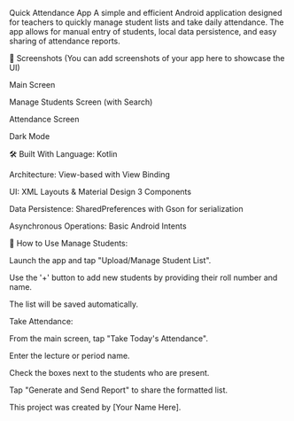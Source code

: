 Quick Attendance App
A simple and efficient Android application designed for teachers to quickly manage student lists and take daily attendance. The app allows for manual entry of students, local data persistence, and easy sharing of attendance reports.

📸 Screenshots
(You can add screenshots of your app here to showcase the UI)

Main Screen

Manage Students Screen (with Search)





Attendance Screen

Dark Mode





🛠️ Built With
Language: Kotlin

Architecture: View-based with View Binding

UI: XML Layouts & Material Design 3 Components

Data Persistence: SharedPreferences with Gson for serialization

Asynchronous Operations: Basic Android Intents

🚀 How to Use
Manage Students:

Launch the app and tap "Upload/Manage Student List".

Use the '+' button to add new students by providing their roll number and name.

The list will be saved automatically.

Take Attendance:

From the main screen, tap "Take Today's Attendance".

Enter the lecture or period name.

Check the boxes next to the students who are present.

Tap "Generate and Send Report" to share the formatted list.

This project was created by [Your Name Here].
